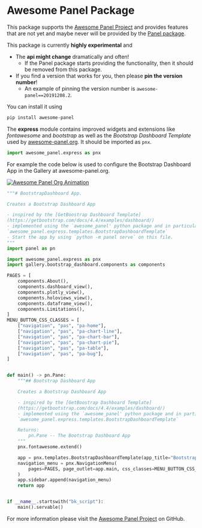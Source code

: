 # Awesome Panel Package

This package supports the [Awesome Panel Project](https://github.com/MarcSkovMadsen/awesome-panel) and provides features that are not yet and maybe never will be provided by the [Panel package](https://pypi.org/project/panel/).

This package is currently **highly experimental** and

- The **api might change** dramatically and often!
    - If the Panel package starts providing the functionality, then it should be removed from this package.
- If you find a version that works for you, then please **pin the version number**!
    - An example of pinning the version number is `awesome-panel==20191208.2`.

You can install it using

```bash
pip install awesome-panel
```

The **express** module contains improved widgets and extensions like *fontawesome* and *bootstrap* as well as the *Bootstrap Dashboard Template* used by [awesome-panel.org](https://awesome-panel.org). It should be imported as `pnx`.

```python
import awesome_panel.express as pnx
```

For example the code below is used to configure the Bootstrap Dashboard App in the Gallery at awesome-panel.org.

[![Awesome Panel Org Animation](https://github.com/MarcSkovMadsen/awesome-panel/blob/master/assets/images/awesome-panel-full-branded.gif?raw=true)](https://awesome-panel.org)

```python
"""# BootstrapDashboard App.

Creates a Bootstrap Dashboard App

- inspired by the [GetBoostrap Dashboard Template]
(https://getbootstrap.com/docs/4.4/examples/dashboard/)
- implemented using the `awesome_panel' python package and in particular the
`awesome_panel.express.templates.BootstrapDashboardTemplate`
- Start the app by using `python -m panel serve` on this file.
"""
import panel as pn

import awesome_panel.express as pnx
import gallery.bootstrap_dashboard.components as components

PAGES = [
    components.About(),
    components.dashboard_view(),
    components.plotly_view(),
    components.holoviews_view(),
    components.dataframe_view(),
    components.Limitations(),
]
MENU_BUTTON_CSS_CLASSES = [
    ["navigation", "pas", "pa-home"],
    ["navigation", "pas", "pa-chart-line"],
    ["navigation", "pas", "pa-chart-bar"],
    ["navigation", "pas", "pa-chart-pie"],
    ["navigation", "pas", "pa-table"],
    ["navigation", "pas", "pa-bug"],
]


def main() -> pn.Pane:
    """## Bootstrap Dashboard App

    Creates a Bootstrap Dashboard App

    - inspired by the [GetBoostrap Dashboard Template]
    (https://getbootstrap.com/docs/4.4/examples/dashboard/)
    - implemented using the `awesome_panel' python package and in particular the
    `awesome_panel.express.templates.BootstrapDashboardTemplate`

    Returns:
        pn.Pane -- The Bootstrap Dashboard App
    """
    pnx.fontawesome.extend()

    app = pnx.templates.BootstrapDashboardTemplate(app_title="Bootstrap Dashboard")
    navigation_menu = pnx.NavigationMenu(
        pages=PAGES, page_outlet=app.main, css_classes=MENU_BUTTON_CSS_CLASSES
    )
    app.sidebar.append(navigation_menu)
    return app


if __name__.startswith("bk_script"):
    main().servable()
```

For more information please visit the [Awesome Panel Project](https://github.com/MarcSkovMadsen/awesome-panel) on GitHub.

